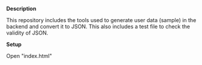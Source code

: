 **Description**

This repository includes the tools used to generate user data (sample) in the backend and convert it to JSON. This also includes a test file to check the validity of JSON.

**Setup**

Open "index.html"
